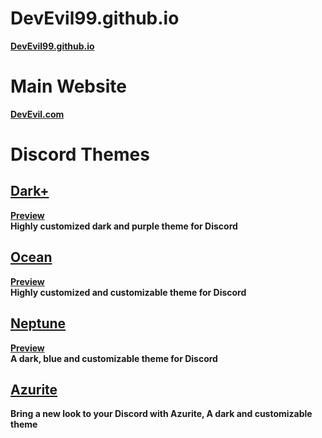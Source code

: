 # DevEvil99.github.io
**[DevEvil99.github.io](https://devevil99.github.io/devevil/)**
# Main Website
**[DevEvil.com](https://devevil.com)**
# Discord Themes
## **[Dark+](https://betterdiscord.app/theme/Dark%2B)** <br>
**[Preview](https://devevil.com/theme-preview/dark+)** <br>
**Highly customized dark and purple theme for Discord**
## **[Ocean](https://betterdiscord.app/theme?id=468)** <br>
**[Preview](https://devevil.com/theme-preview/ocean)** <br>
**Highly customized and customizable theme for Discord**
## **[Neptune](https://betterdiscord.app/theme/Neptune)** <br>
**[Preview](https://devevil.com/theme-preview/neptune)** <br>
**A dark, blue and customizable theme for Discord**
## **[Azurite](https://betterdiscord.app/theme/Azurite)** <br>
**Bring a new look to your Discord with Azurite, A dark and customizable theme**
